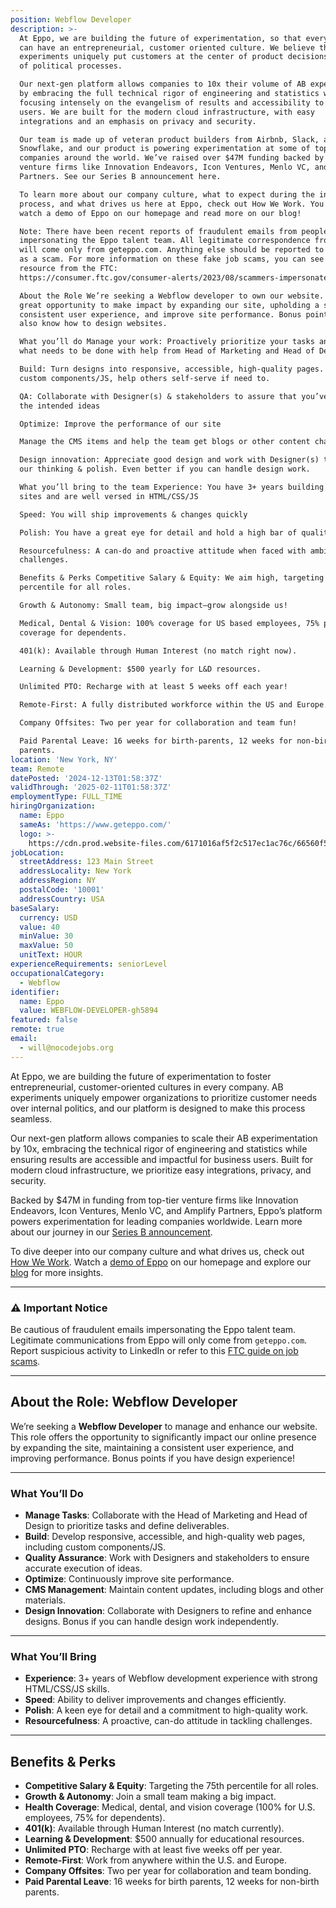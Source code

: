```yaml
---
position: Webflow Developer
description: >-
  At Eppo, we are building the future of experimentation, so that every company
  can have an entrepreneurial, customer oriented culture. We believe that AB
  experiments uniquely put customers at the center of product decisions instead
  of political processes.

  Our next-gen platform allows companies to 10x their volume of AB experiments
  by embracing the full technical rigor of engineering and statistics while
  focusing intensely on the evangelism of results and accessibility to business
  users. We are built for the modern cloud infrastructure, with easy
  integrations and an emphasis on privacy and security.

  Our team is made up of veteran product builders from Airbnb, Slack, and
  Snowflake, and our product is powering experimentation at some of top
  companies around the world. We’ve raised over $47M funding backed by top-tier
  venture firms like Innovation Endeavors, Icon Ventures, Menlo VC, and Amplify
  Partners. See our Series B announcement here.

  To learn more about our company culture, what to expect during the interview
  process, and what drives us here at Eppo, check out How We Work. You can also
  watch a demo of Eppo on our homepage and read more on our blog!

  Note: There have been recent reports of fraudulent emails from people
  impersonating the Eppo talent team. All legitimate correspondence from Eppo
  will come only from geteppo.com. Anything else should be reported to LinkedIn
  as a scam. For more information on these fake job scams, you can see this
  resource from the FTC:
  https://consumer.ftc.gov/consumer-alerts/2023/08/scammers-impersonate-well-known-companies-recruit-fake-jobs-linkedin-and-other-job-platforms

  About the Role We’re seeking a Webflow developer to own our website. It’s a
  great opportunity to make impact by expanding our site, upholding a strong &
  consistent user experience, and improve site performance. Bonus points if you
  also know how to design websites.

  What you’ll do Manage your work: Proactively prioritize your tasks and define
  what needs to be done with help from Head of Marketing and Head of Design

  Build: Turn designs into responsive, accessible, high-quality pages. Build
  custom components/JS, help others self-serve if need to.

  QA: Collaborate with Designer(s) & stakeholders to assure that you’ve built to
  the intended ideas

  Optimize: Improve the performance of our site

  Manage the CMS items and help the team get blogs or other content changed

  Design innovation: Appreciate good design and work with Designer(s) to push
  our thinking & polish. Even better if you can handle design work.

  What you’ll bring to the team Experience: You have 3+ years building Webflow
  sites and are well versed in HTML/CSS/JS

  Speed: You will ship improvements & changes quickly

  Polish: You have a great eye for detail and hold a high bar of quality

  Resourcefulness: A can-do and proactive attitude when faced with ambiguous
  challenges.

  Benefits & Perks Competitive Salary & Equity: We aim high, targeting the 75th
  percentile for all roles.

  Growth & Autonomy: Small team, big impact—grow alongside us!

  Medical, Dental & Vision: 100% coverage for US based employees, 75% premium
  coverage for dependents.

  401(k): Available through Human Interest (no match right now).

  Learning & Development: $500 yearly for L&D resources.

  Unlimited PTO: Recharge with at least 5 weeks off each year!

  Remote-First: A fully distributed workforce within the US and Europe.

  Company Offsites: Two per year for collaboration and team fun!

  Paid Parental Leave: 16 weeks for birth-parents, 12 weeks for non-birth
  parents.
location: 'New York, NY'
team: Remote
datePosted: '2024-12-13T01:58:37Z'
validThrough: '2025-02-11T01:58:37Z'
employmentType: FULL_TIME
hiringOrganization:
  name: Eppo
  sameAs: 'https://www.geteppo.com/'
  logo: >-
    https://cdn.prod.website-files.com/6171016af5f2c517ec1ac76c/66560f5252e5a5a68f9c0d29_eppo-logo.svg
jobLocation:
  streetAddress: 123 Main Street
  addressLocality: New York
  addressRegion: NY
  postalCode: '10001'
  addressCountry: USA
baseSalary:
  currency: USD
  value: 40
  minValue: 30
  maxValue: 50
  unitText: HOUR
experienceRequirements: seniorLevel
occupationalCategory:
  - Webflow
identifier:
  name: Eppo
  value: WEBFLOW-DEVELOPER-gh5894
featured: false
remote: true
email:
  - will@nocodejobs.org
---
```


At Eppo, we are building the future of experimentation to foster entrepreneurial, customer-oriented cultures in every company. AB experiments uniquely empower organizations to prioritize customer needs over internal politics, and our platform is designed to make this process seamless.  

Our next-gen platform allows companies to scale their AB experimentation by 10x, embracing the technical rigor of engineering and statistics while ensuring results are accessible and impactful for business users. Built for modern cloud infrastructure, we prioritize easy integrations, privacy, and security.  

Backed by $47M in funding from top-tier venture firms like Innovation Endeavors, Icon Ventures, Menlo VC, and Amplify Partners, Eppo’s platform powers experimentation for leading companies worldwide. Learn more about our journey in our [Series B announcement](#).  

To dive deeper into our company culture and what drives us, check out [How We Work](#). Watch a [demo of Eppo](#) on our homepage and explore our [blog](#) for more insights.  

---

### ⚠️ **Important Notice**  
Be cautious of fraudulent emails impersonating the Eppo talent team. Legitimate communications from Eppo will only come from `geteppo.com`. Report suspicious activity to LinkedIn or refer to this [FTC guide on job scams](https://consumer.ftc.gov/consumer-alerts/2023/08/scammers-impersonate-well-known-companies-recruit-fake-jobs-linkedin-and-other-job-platforms).  

---

## About the Role: Webflow Developer  

We’re seeking a **Webflow Developer** to manage and enhance our website. This role offers the opportunity to significantly impact our online presence by expanding the site, maintaining a consistent user experience, and improving performance. Bonus points if you have design experience!  

---

### What You’ll Do  

- **Manage Tasks**: Collaborate with the Head of Marketing and Head of Design to prioritize tasks and define deliverables.  
- **Build**: Develop responsive, accessible, and high-quality web pages, including custom components/JS.  
- **Quality Assurance**: Work with Designers and stakeholders to ensure accurate execution of ideas.  
- **Optimize**: Continuously improve site performance.  
- **CMS Management**: Maintain content updates, including blogs and other materials.  
- **Design Innovation**: Collaborate with Designers to refine and enhance designs. Bonus if you can handle design work independently.  

---

### What You’ll Bring  

- **Experience**: 3+ years of Webflow development experience with strong HTML/CSS/JS skills.  
- **Speed**: Ability to deliver improvements and changes efficiently.  
- **Polish**: A keen eye for detail and a commitment to high-quality work.  
- **Resourcefulness**: A proactive, can-do attitude in tackling challenges.  

---

## Benefits & Perks  

- **Competitive Salary & Equity**: Targeting the 75th percentile for all roles.  
- **Growth & Autonomy**: Join a small team making a big impact.  
- **Health Coverage**: Medical, dental, and vision coverage (100% for U.S. employees, 75% for dependents).  
- **401(k)**: Available through Human Interest (no match currently).  
- **Learning & Development**: $500 annually for educational resources.  
- **Unlimited PTO**: Recharge with at least five weeks off per year.  
- **Remote-First**: Work from anywhere within the U.S. and Europe.  
- **Company Offsites**: Two per year for collaboration and team bonding.  
- **Paid Parental Leave**: 16 weeks for birth parents, 12 weeks for non-birth parents.  
